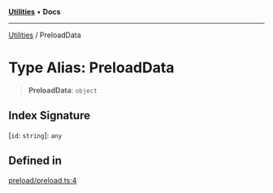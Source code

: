 [**Utilities**](../README.md) • **Docs**

***

[Utilities](../README.md) / PreloadData

# Type Alias: PreloadData

> **PreloadData**: `object`

## Index Signature

 \[`id`: `string`\]: `any`

## Defined in

[preload/preload.ts:4](https://github.com/noobiept/utilities/blob/18352a8077ed8c48acd60199e66f10ece023322d/source/preload/preload.ts#L4)

